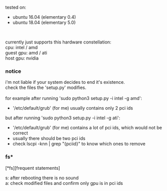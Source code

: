 tested on: 
- ubuntu 16.04 (elementary 0.4)
- ubuntu 18.04 (elementary 5.0) 
<br>

currently just supports this hardware constellation:<br>
cpu: intel / amd<br>
guest gpu: amd / ati<br> 
host gpu: nvidia<br>
### notice
i'm not liable if your system decides to end it's existence.<br>
check the files the 'setup.py' modifies.<br>
<br>
for example after running 'sudo python3 setup.py -i intel -g amd':
- '/etc/default/grub' (for me) usually contains only 2 pci ids

but after running 'sudo python3 setup.py -i intel -g ati':
- '/etc/default/grub' (for me) contains a lot of pci ids, which would not be correct
- usually there should be two pci ids
- check lscpi -knn | grep "{pciid}" to know which ones to remove

### fs*
[*fs][frequent statements]<br>

s: after rebooting there is no sound<br>
a: check modified files and confirm only gpu is in pci ids<br>
<br>